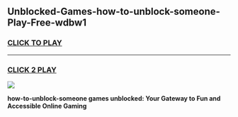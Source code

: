 
## Unblocked-Games-how-to-unblock-someone-Play-Free-wdbw1
<h3>
<a href="https://premium76.site?title=how-to-unblock-someone&ref=18A1">CLICK TO PLAY</a></h3>
<hr>

<h3>
<a href="https://premium76.site?title=how-to-unblock-someone&ref=18A1">CLICK 2 PLAY</a>
  
</h3>

<a href="https://premium76.site?title=how-to-unblock-someone&ref=18A1"><img src="https://clearcache.store/games.png"></a>


**how-to-unblock-someone games unblocked: Your Gateway to Fun and Accessible Online Gaming**
